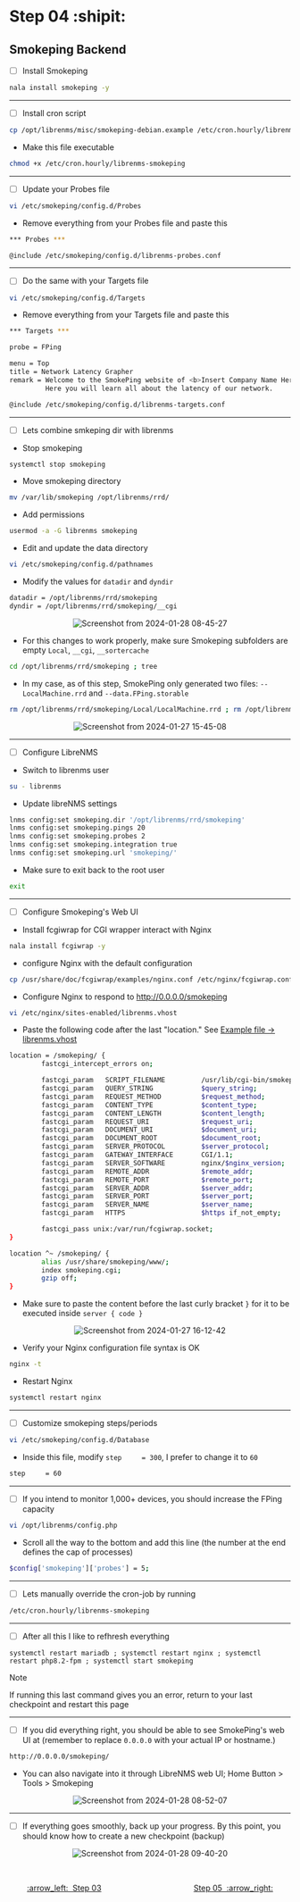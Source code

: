 # Step 04 :shipit:
## Smokeping Backend

- [ ] Install Smokeping
```bash
nala install smokeping -y
```
___

- [ ] Install cron script
```bash
cp /opt/librenms/misc/smokeping-debian.example /etc/cron.hourly/librenms-smokeping
```
- Make this file executable
```bash
chmod +x /etc/cron.hourly/librenms-smokeping
```
___

- [ ] Update your Probes file
```bash
vi /etc/smokeping/config.d/Probes
```
- Remove everything from your Probes file and paste this
```bash
*** Probes ***

@include /etc/smokeping/config.d/librenms-probes.conf
```
___

- [ ] Do the same with your Targets file
```bash
vi /etc/smokeping/config.d/Targets
```
- Remove everything from your Targets file and paste this
```bash
*** Targets ***

probe = FPing

menu = Top
title = Network Latency Grapher
remark = Welcome to the SmokePing website of <b>Insert Company Name Here</b>. \
         Here you will learn all about the latency of our network.

@include /etc/smokeping/config.d/librenms-targets.conf
```
___

- [ ] Lets combine smkeping dir with librenms
- Stop smokeping
```bash
systemctl stop smokeping
```
- Move smokeping directory
```bash
mv /var/lib/smokeping /opt/librenms/rrd/
```
- Add permissions
```bash
usermod -a -G librenms smokeping
```
- Edit and update the data directory
```bash
vi /etc/smokeping/config.d/pathnames
```
- Modify the values for ```datadir``` and ```dyndir```
```bash
datadir = /opt/librenms/rrd/smokeping
dyndir = /opt/librenms/rrd/smokeping/__cgi
```

<div align="center">
         
![Screenshot from 2024-01-28 08-45-27](https://github.com/hispanicdevian/libreNMS-Deb12-Nginx/assets/135581442/40f4f491-e78d-4af2-9707-5d000edfb391)       
</div>

- For this changes to work properly, make sure Smokeping subfolders are empty ```Local```, ```__cgi```, ```__sortercache```
```bash
cd /opt/librenms/rrd/smokeping ; tree
```
- In my case, as of this step, SmokePing only generated two files: ```--LocalMachine.rrd``` and ```--data.FPing.storable```
```bash
rm /opt/librenms/rrd/smokeping/Local/LocalMachine.rrd ; rm /opt/librenms/rrd/smokeping/__sortercache/data.FPing.storable ; tree
```
<div align="center">
         
![Screenshot from 2024-01-27 15-45-08](https://github.com/hispanicdevian/libreNMS-Deb12-Nginx/assets/135581442/a7a232b0-866f-46fb-ae61-836f39c03fe0)
</div>

___

- [ ] Configure LibreNMS
- Switch to librenms user
```bash
su - librenms
```
- Update libreNMS settings
```bash
lnms config:set smokeping.dir '/opt/librenms/rrd/smokeping'
lnms config:set smokeping.pings 20
lnms config:set smokeping.probes 2
lnms config:set smokeping.integration true
lnms config:set smokeping.url 'smokeping/'
```
- Make sure to exit back to the root user
```bash
exit
```
___

- [ ] Configure Smokeping's Web UI
- Install fcgiwrap for CGI wrapper interact with Nginx
```bash
nala install fcgiwrap -y
```
- configure Nginx with the default configuration
```bash
cp /usr/share/doc/fcgiwrap/examples/nginx.conf /etc/nginx/fcgiwrap.conf
```
- Configure Nginx to respond to http://0.0.0.0/smokeping
```bash
vi /etc/nginx/sites-enabled/librenms.vhost
```
- Paste the following code after the last "location." See [Example file -> librenms.vhost](Resources/librenms.vhost)
```bash
location = /smokeping/ {
        fastcgi_intercept_errors on;

        fastcgi_param   SCRIPT_FILENAME         /usr/lib/cgi-bin/smokeping.cgi;
        fastcgi_param   QUERY_STRING            $query_string;
        fastcgi_param   REQUEST_METHOD          $request_method;
        fastcgi_param   CONTENT_TYPE            $content_type;
        fastcgi_param   CONTENT_LENGTH          $content_length;
        fastcgi_param   REQUEST_URI             $request_uri;
        fastcgi_param   DOCUMENT_URI            $document_uri;
        fastcgi_param   DOCUMENT_ROOT           $document_root;
        fastcgi_param   SERVER_PROTOCOL         $server_protocol;
        fastcgi_param   GATEWAY_INTERFACE       CGI/1.1;
        fastcgi_param   SERVER_SOFTWARE         nginx/$nginx_version;
        fastcgi_param   REMOTE_ADDR             $remote_addr;
        fastcgi_param   REMOTE_PORT             $remote_port;
        fastcgi_param   SERVER_ADDR             $server_addr;
        fastcgi_param   SERVER_PORT             $server_port;
        fastcgi_param   SERVER_NAME             $server_name;
        fastcgi_param   HTTPS                   $https if_not_empty;

        fastcgi_pass unix:/var/run/fcgiwrap.socket;
}

location ^~ /smokeping/ {
        alias /usr/share/smokeping/www/;
        index smokeping.cgi;
        gzip off;
}
```
- Make sure to paste the content before the last curly bracket ```}``` for it to be executed inside ```server { code }```
<div align="center">
         
![Screenshot from 2024-01-27 16-12-42](https://github.com/hispanicdevian/libreNMS-Deb12-Nginx/assets/135581442/5fcce586-eff5-4b63-b56a-2b9c8c3bb651)
</div>

- Verify your Nginx configuration file syntax is OK
```bash
nginx -t
```
- Restart Nginx
```bash
systemctl restart nginx
```
___

- [ ] Customize smokeping steps/periods
```bash
vi /etc/smokeping/config.d/Database
```
- Inside this file, modify ```step     = 300```, I prefer to change it to ```60```
```bash
step     = 60
```
___

- [ ] If you intend to monitor 1,000+ devices, you should increase the FPing capacity
```bash
vi /opt/librenms/config.php
```
- Scroll all the way to the bottom and add this line (the number at the end defines the cap of processes)
```bash
$config['smokeping']['probes'] = 5;
```
___

- [ ] Lets manually override the cron-job by running
```bash
/etc/cron.hourly/librenms-smokeping
```
___

- [ ] After all this I like to refhresh everything
```bah
systemctl restart mariadb ; systemctl restart nginx ; systemctl restart php8.2-fpm ; systemctl start smokeping
```
> [!NOTE]
> If running this last command gives you an error, return to your last checkpoint and restart this page

___

- [ ] If you did everything right, you should be able to see SmokePing's web UI at (remember to replace ```0.0.0.0``` with your actual IP or hostname.)
```bash
http://0.0.0.0/smokeping/
```
- You can also navigate into it through LibreNMS web UI; Home Button > Tools > Smokeping

<div align="center">
         
![Screenshot from 2024-01-28 08-52-07](https://github.com/hispanicdevian/libreNMS-Deb12-Nginx/assets/135581442/cdf7b9d4-3ea0-49ed-a088-cdc7475631ab)
</div>

___

- [ ] If everything goes smoothly, back up your progress. By this point, you should know how to create a new checkpoint (backup)

<div align="center">

![Screenshot from 2024-01-28 09-40-20](https://github.com/hispanicdevian/libreNMS-Deb12-Nginx/assets/135581442/a629d22e-a4a9-44d6-aef2-56abf9f48325)
</div>

<br>
<p align="center"> <a href="Step_03.md">:arrow_left:&nbsp;&nbsp;Step 03</a> &nbsp;&nbsp;&nbsp;&nbsp;&nbsp;&nbsp;&nbsp;&nbsp;&nbsp;&nbsp;&nbsp;&nbsp;&nbsp;&nbsp;&nbsp;&nbsp;&nbsp;&nbsp;&nbsp;&nbsp;&nbsp;&nbsp;&nbsp;&nbsp;&nbsp;&nbsp;&nbsp;&nbsp;&nbsp;&nbsp;&nbsp;&nbsp;&nbsp;&nbsp;&nbsp;&nbsp;&nbsp;&nbsp;&nbsp;&nbsp;  <a href="Step_05.md">Step 05&nbsp; :arrow_right:</a></p>

